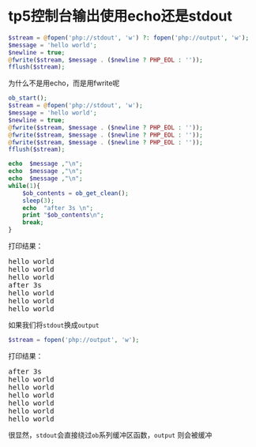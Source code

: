 # tp5控制台输出使用echo还是stdout

```php 
$stream = @fopen('php://stdout', 'w') ?: fopen('php://output', 'w');
$message = 'hello world';
$newline = true;
@fwrite($stream, $message . ($newline ? PHP_EOL : ''));
fflush($stream);
```

为什么不是用echo，而是用fwrite呢

```php
ob_start();
$stream = @fopen('php://stdout', 'w');
$message = 'hello world';
$newline = true;
@fwrite($stream, $message . ($newline ? PHP_EOL : ''));
@fwrite($stream, $message . ($newline ? PHP_EOL : ''));
@fwrite($stream, $message . ($newline ? PHP_EOL : ''));
fflush($stream);

echo  $message ,"\n";
echo  $message ,"\n";
echo  $message ,"\n";
while(1){
    $ob_contents = ob_get_clean();
    sleep(3);
    echo  "after 3s \n";
    print "$ob_contents\n";
    break;
}
```
打印结果：
<pre>
hello world
hello world
hello world
after 3s
hello world
hello world
hello world
</pre>

如果我们将`stdout`换成`output`
```php
$stream = fopen('php://output', 'w');
```

打印结果：
<pre>
after 3s
hello world
hello world
hello world
hello world
hello world
hello world
</pre>

很显然，`stdout`会直接绕过`ob`系列缓冲区函数，`output` 则会被缓冲

